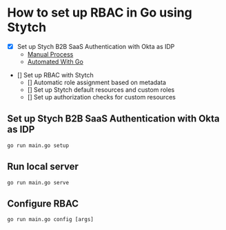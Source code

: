 # How to set up RBAC in Go using Stytch

* [X] Set up Stych B2B SaaS Authentication with Okta as IDP
    * [Manual Process](https://stytch.com/docs/b2b/guides/sso/okta-saml)
    * [Automated With Go](./pkg/setup/setup.go)
* [] Set up RBAC with Stytch
    * [] Automatic role assignment based on metadata
    * [] Set up Stytch default resources and custom roles
    * [] Set up authorization checks for custom resources

## Set up Stych B2B SaaS Authentication with Okta as IDP

```
go run main.go setup
```

## Run local server


```
go run main.go serve
```

## Configure RBAC

```
go run main.go config [args]
```